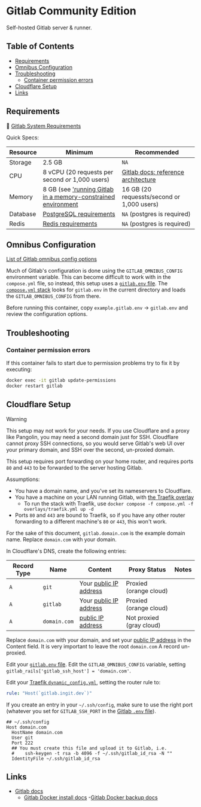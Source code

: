 # Gitlab Community Edition <!-- omit in toc -->

Self-hosted Gitlab server & runner.

## Table of Contents <!-- omit in toc -->

- [Requirements](#requirements)
- [Omnibus Configuration](#omnibus-configuration)
- [Troubleshooting](#troubleshooting)
  - [Container permission errors](#container-permission-errors)
- [Cloudflare Setup](#cloudflare-setup)
- [Links](#links)

## Requirements

🔗 [Gitlab System Requirements](https://docs.gitlab.com/install/requirements/)

Quick Specs:

| Resource | Minimum                                                                                                                                | Recommended                                                                                            |
| -------- | -------------------------------------------------------------------------------------------------------------------------------------- | ------------------------------------------------------------------------------------------------------ |
| Storage  | 2.5 GB                                                                                                                                 | `NA`                                                                                                   |
| CPU      | 8 vCPU (20 requests per second *or* 1,000 users)                                                                                       | [Gitlab docs: reference architecture](https://docs.gitlab.com/administration/reference_architectures/) |
| Memory   | 8 GB (see ['running Gitlab in a memory-constrained environment](https://docs.gitlab.com/omnibus/settings/memory_constrained_envs.html) | 16 GB (20 requessts/second or 1,000 users)                                                             |
| Database | [PostgreSQL requirements](https://docs.gitlab.com/install/requirements/#postgresql)                                                    | `NA` (postgres is required)                                                                            |
| Redis    | [Redis requirements](https://docs.gitlab.com/install/requirements/#redis)                                                              | `NA` (postgres is required)                                                                            |

## Omnibus Configuration

[List of Gitlab omnibus config options](https://gitlab.com/gitlab-org/omnibus-gitlab/blob/master/README.md)

Much of Gitlab's configuration is done using the `GITLAB_OMNIBUS_CONFIG` environment variable. This can become difficult to work with in the `compose.yml` file, so instead, this setup uses a [`gitlab.env` file](./example.gitlab.env). The [`compose.yml` stack](./compose.yml) looks for `gitlab.env` in the current directory and loads the `GITLAB_OMNIBUS_CONFIG` from there.

Before running this container, copy `example.gitlab.env` -> `gitlab.env` and review the configuration options.

## Troubleshooting

### Container permission errors

If this container fails to start due to permission problems try to fix it by executing:

```bash
docker exec -it gitlab update-permissions
docker restart gitlab
```

## Cloudflare Setup

> [!WARNING]
> This setup may not work for your needs. If you use Cloudflare and a proxy like Pangolin,
> you may need a second domain just for SSH. Cloudflare cannot proxy SSH connections,
> so you would serve Gitlab's web UI over your primary domain, and SSH over the second, un-proxied domain.
>
> This setup requires port forwarding on your home router, and requires ports `80` and `443` to be forwarded
> to the server hosting Gitlab.

Assumptions:

- You have a domain name, and you've set its nameservers to Cloudflare.
- You have a machine on your LAN running Gitlab, with [the Traefik overlay](./overlays/traefik.yml)
  - To run the stack with Traefik, use `docker compose -f compose.yml -f overlays/traefik.yml up -d`
- Ports `80` and `443` are bound to Traefik, so if you have any other router forwarding to a different machine's `80` or `443`, this won't work.

For the sake of this document, `gitlab.domain.com` is the example domain name. Replace `domain.com` with your domain.

In Cloudflare's DNS, create the following entries:

| Record Type | Name | Content | Proxy Status | Notes |
| ----------- | ---- | ------- | ------------ | ----- |
| `A` | `git` | Your [public IP address](https://www.ipadr.is) | Proxied (orange cloud) | |
| `A` | `gitlab` | Your [public IP address](https://www.ipadr.is) | Proxied (orange cloud) | |
| `A` | `domain.com` | [public IP address](https://www.ipadr.is) | Not proxied (gray cloud) | |

Replace `domain.com` with your domain, and set your [public IP address](https://www.ipadr.is) in the Content field. It is very important to leave the root `domain.com` A record un-proxied.

Edit your [`gitlab.env` file](./env_files/example.gitlab.env). Edit the `GITLAB_OMNIBUS_CONFIG` variable, setting `gitlab_rails['gitlab_ssh_host'] = 'domain.com'`.

Edit your [Traefik `dynamic_config.yml`](./config/traefik/example.dynamic_config.yml), setting the router rule to:
```yaml
rule: "Host(`gitlab.ingit.dev`)"
```

If you create an entry in your `~/.ssh/config`, make sure to use the right port (whatever you set for `GITLAB_SSH_PORT` in the [Gitlab `.env` file](./.env.example)).

```plaintext
## ~/.ssh/config
Host domain.com
  HostName domain.com
  User git
  Port 222
  ## You must create this file and upload it to Gitlab, i.e.
  #    ssh-keygen -t rsa -b 4096 -f ~/.ssh/gitlab_id_rsa -N ""
  IdentityFile ~/.ssh/gitlab_id_rsa
```

## Links

- [Gitlab docs](https://docs.gitlab.com/)
  - [Gitlab Docker install docs](https://docs.gitlab.com/install/docker/)
    -[Gitlab Docker backup docs](https://docs.gitlab.com/install/docker/backup/)